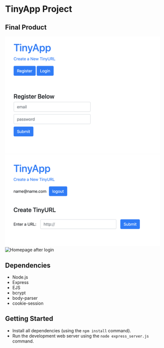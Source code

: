 # TinyApp Project

## Final Product

![Registering](https://github.com/thmswenner/tinyApp/blob/master/docs/Register.png)
![Creating a Tiny URL](https://github.com/thmswenner/tinyApp/blob/master/docs/Create.png)
![Homepage after login]()

## Dependencies

- Node.js
- Express
- EJS
- bcrypt
- body-parser
- cookie-session

## Getting Started

- Install all dependencies (using the `npm install` command).
- Run the development web server using the `node express_server.js` command.
